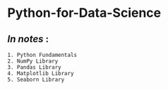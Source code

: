 # **Python-for-Data-Science**

## ***In notes*** :
```
1. Python Fundamentals
2. NumPy Library
3. Pandas Library
4. Matplotlib Library
5. Seaborn Library

```
